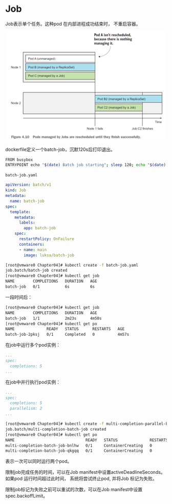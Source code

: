 # Job

Job表示单个任务。这种pod 在内部进程成功结束时， 不重启容器。

![](assets/job.PNG)

dockerfile定义一个batch-job，沉默120s后打印退出。

```bash
FROM busybox
ENTRYPOINT echo "$(date) Batch job starting"; sleep 120; echo "$(date) Finished succesfully"
```

``batch-job.yaml``

```yaml
apiVersion: batch/v1
kind: Job
metadata:
  name: batch-job
spec:
  template:
    metadata:
      labels:
        app: batch-job
    spec:
      restartPolicy: OnFailure
      containers:
      - name: main
        image: luksa/batch-job
```

```bash
[root@vmware0 Chapter04]# kubectl create -f batch-job.yaml 
job.batch/batch-job created
[root@vmware0 Chapter04]# kubectl get job
NAME        COMPLETIONS   DURATION   AGE
batch-job   0/1           6s         6s
```

一段时间后：

```bash
[root@vmware0 Chapter04]# kubectl get job
NAME        COMPLETIONS   DURATION   AGE
batch-job   1/1           2m23s      4m50s
[root@vmware0 Chapter04]# kubectl get po
NAME              READY   STATUS      RESTARTS   AGE
batch-job-2pksj   0/1     Completed   0          4m57s
```

在job中运行多个pod实例：

```yaml
...
spec:
  completions: 5
...
```

在job中并行执行pod实例：

```yaml
...
spec:
  completions: 5
  parallelism: 2
...
```

```bash
[root@vmware0 Chapter04]# kubectl create -f multi-completion-parallel-batch-job.yaml 
job.batch/multi-completion-batch-job created
[root@vmware0 Chapter04]# kubectl get po
NAME                               READY   STATUS              RESTARTS   AGE
multi-completion-batch-job-bnlhw   0/1     ContainerCreating   0          2s
multi-completion-batch-job-qkgqq   0/1     ContainerCreating   0          2s
```

表示一次可以同时运行两个pod。

限制job完成任务的时间，可以在Job manifest中设置activeDeadlineSeconds。如果pod 运行时间超过此时间， 系统将尝试终止pod, 并将Job 标记为失败。

限制job标记为失败之前可以重试的次数，可以在Job manifest中设置spec.backoffLimit。